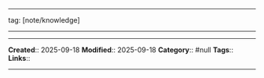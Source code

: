
---
tag: [note/knowledge]

---

----
**Created**:: 2025-09-18
**Modified**:: 2025-09-18
**Category**:: #null
**Tags**:: 
**Links**:: 

----